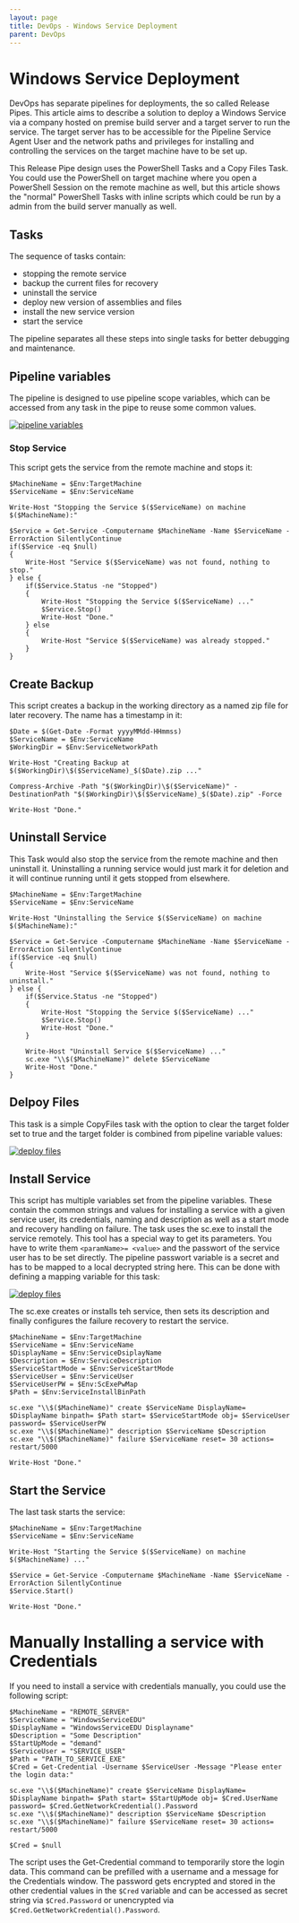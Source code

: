 ```yaml
---
layout: page
title: DevOps - Windows Service Deployment
parent: DevOps
---
```


# Windows Service Deployment

DevOps has separate pipelines for deployments, the so called Release Pipes. This article aims to describe a solution to deploy a Windows Service via a company hosted on premise build server and a target server to run the service. The target server has to be accessible for the Pipeline Service Agent User and the network paths and privileges for installing and controlling the services on the target machine have to be set up.

This Release Pipe design uses the PowerShell Tasks and a Copy Files Task. You could use the PowerShell on target machine where you open a PowerShell Session on the remote machine as well, but this article shows the "normal" PowerShell Tasks with inline scripts which could be run by a admin from the build server manually as well.


## Tasks

The sequence of tasks contain:

* stopping the remote service
* backup the current files for recovery
* uninstall the service
* deploy new version of assemblies and files
* install the new service version
* start the service

The pipeline separates all these steps into single tasks for better debugging and maintenance.


## Pipeline variables

The pipeline is designed to use pipeline scope variables, which can be accessed from any task in the pipe to reuse some common values.

[![pipeline variables](/assets/images/articles/DevOps/DevOps_win_service_pipeVars.png)](/assets/images/articles/DevOps/DevOps_win_service_pipeVars.png)


### Stop Service

This script gets the service from the remote machine and stops it:

```shell
$MachineName = $Env:TargetMachine
$ServiceName = $Env:ServiceName

Write-Host "Stopping the Service $($ServiceName) on machine $($MachineName):"

$Service = Get-Service -Computername $MachineName -Name $ServiceName -ErrorAction SilentlyContinue
if($Service -eq $null)
{
    Write-Host "Service $($ServiceName) was not found, nothing to stop."
} else {
    if($Service.Status -ne "Stopped") 
	{
		Write-Host "Stopping the Service $($ServiceName) ..."
		$Service.Stop()
		Write-Host "Done."
	} else 
    {
        Write-Host "Service $($ServiceName) was already stopped."
    }
}
```

## Create Backup

This script creates a backup in the working directory as a named zip file for later recovery. The name has a timestamp in it:

```shell
$Date = $(Get-Date -Format yyyyMMdd-HHmmss)
$ServiceName = $Env:ServiceName
$WorkingDir = $Env:ServiceNetworkPath

Write-Host "Creating Backup at $($WorkingDir)\$($ServiceName)_$($Date).zip ..."

Compress-Archive -Path "$($WorkingDir)\$($ServiceName)" -DestinationPath "$($WorkingDir)\$($ServiceName)_$($Date).zip" -Force

Write-Host "Done."
```


## Uninstall Service

This Task would also stop the service from the remote machine and then uninstall it. Uninstalling a running service would just mark it for deletion and it will continue running until it gets stopped from elsewhere.

```shell
$MachineName = $Env:TargetMachine
$ServiceName = $Env:ServiceName

Write-Host "Uninstalling the Service $($ServiceName) on machine $($MachineName):"

$Service = Get-Service -Computername $MachineName -Name $ServiceName -ErrorAction SilentlyContinue
if($Service -eq $null)
{
    Write-Host "Service $($ServiceName) was not found, nothing to uninstall."
} else {
    if($Service.Status -ne "Stopped") 
	{
		Write-Host "Stopping the Service $($ServiceName) ..."
		$Service.Stop()
		Write-Host "Done."
	}
	
	Write-Host "Uninstall Service $($ServiceName) ..."
	sc.exe "\\$($MachineName)" delete $ServiceName
	Write-Host "Done."
}
```


## Delpoy Files

This task is a simple CopyFiles task with the option to clear the target folder set to true and the target folder is combined from pipeline variable values:

[![deploy files](/assets/images/articles/DevOps/DevOps_win_Service_deployFiles.png)](/assets/images/articles/DevOps/DevOps_win_Service_deployFiles.png)


## Install Service

This script has multiple variables set from the pipeline variables. These contain the common strings and values for installing a service with a given service user, its credentials, naming and description as well as a start mode and recovery handling on failure. The task uses the sc.exe to install the service remotely. This tool has a special way to get its parameters. You have to write them `<paramName>= <value>` and the passwort of the service user has to be set directly. 
The pipeline passwort variable is a secret and has to be mapped to a local decrypted string here. This can be done with defining a mapping variable for this task:

[![deploy files](/assets/images/articles/DevOps/DevOps_win_service_pwmap.png)](/assets/images/articles/DevOps/DevOps_win_service_pwmap.png)

The sc.exe creates or installs teh service, then sets its description and finally configures the failure recovery to restart the service.

```shell
$MachineName = $Env:TargetMachine
$ServiceName = $Env:ServiceName
$DisplayName = $Env:ServiceDsiplayName
$Description = $Env:ServiceDescription
$ServiceStartMode = $Env:ServiceStartMode
$ServiceUser = $Env:ServiceUser
$ServiceUserPW = $Env:ScExePwMap
$Path = $Env:ServiceInstallBinPath

sc.exe "\\$($MachineName)" create $ServiceName DisplayName= $DisplayName binpath= $Path start= $ServiceStartMode obj= $ServiceUser password= $ServiceUserPW
sc.exe "\\$($MachineName)" description $ServiceName $Description
sc.exe "\\$($MachineName)" failure $ServiceName reset= 30 actions= restart/5000

Write-Host "Done."
```


## Start the Service

The last task starts the service:

```shell
$MachineName = $Env:TargetMachine
$ServiceName = $Env:ServiceName

Write-Host "Starting the Service $($ServiceName) on machine $($MachineName) ..."

$Service = Get-Service -Computername $MachineName -Name $ServiceName -ErrorAction SilentlyContinue
$Service.Start()

Write-Host "Done."
```


# Manually Installing a service with Credentials

If you need to install a service with credentials manually, you could use the following script:

```shell
$MachineName = "REMOTE_SERVER"
$ServiceName = "WindowsServiceEDU"  
$DisplayName = "WindowsServiceEDU Displayname"
$Description = "Some Description"	
$StartUpMode = "demand"
$ServiceUser = "SERVICE_USER"
$Path = "PATH_TO_SERVICE_EXE"
$Cred = Get-Credential -Username $ServiceUser -Message "Please enter the login data:"

sc.exe "\\$($MachineName)" create $ServiceName DisplayName= $DisplayName binpath= $Path start= $StartUpMode obj= $Cred.UserName password= $Cred.GetNetworkCredential().Password
sc.exe "\\$($MachineName)" description $ServiceName $Description
sc.exe "\\$($MachineName)" failure $ServiceName reset= 30 actions= restart/5000

$Cred = $null
```

The script uses the Get-Credential command to temporarily store the login data. This command can be prefilled with a username and a message for the Credentials window. The password gets encrypted and stored in the other credential values in the `$Cred` variable and can be accessed as secret string via `$Cred.Password` or unencrypted via `$Cred.GetNetworkCredential().Password`.